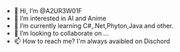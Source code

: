 - 👋 Hi, I’m @A2UR3W01F
- 👀 I’m interested in AI and Anime
- 🌱 I’m currently learning C#,.Net,Phyton,Java and other.
- 💞️ I’m looking to collaborate on ...
- 📫 How to reach me? I'm always avaibled on Dischord

<!---
A2UR3W01F/A2UR3W01F is a ✨ special ✨ repository because its `README.md` (this file) appears on your GitHub profile.
You can click the Preview link to take a look at your changes.
--->
